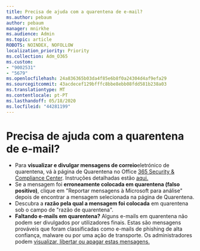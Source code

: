 ```yaml
---
title: Precisa de ajuda com a quarentena de e-mail?
ms.author: pebaum
author: pebaum
manager: mnirkhe
ms.audience: Admin
ms.topic: article
ROBOTS: NOINDEX, NOFOLLOW
localization_priority: Priority
ms.collection: Adm_O365
ms.custom:
- "9002531"
- "5679"
ms.openlocfilehash: 24a836365b03da4f85e6b8f0a24304d4af9efa29
ms.sourcegitcommit: 43acdecef129bfffc8bbe8ebb08fdd581b238a03
ms.translationtype: MT
ms.contentlocale: pt-PT
ms.lasthandoff: 05/18/2020
ms.locfileid: "44281199"
---
```

# <a name="need-help-with-email-quarantine"></a>Precisa de ajuda com a quarentena de e-mail?

- Para **visualizar e divulgar mensagens de correio**eletrónico de quarentena, vá à página de Quarentena no Office [365 Security & Compliance Center](https://protection.office.com/quarantine). Instruções detalhadas estão [aqui.](https://docs.microsoft.com/microsoft-365/security/office-365-security/find-and-release-quarantined-messages-as-a-user?view=o365-worldwide#view-your-quarantined-messages)
- Se a mensagem foi **erroneamente colocada em quarentena (falso positivo)**, clique em "Reportar mensagens à Microsoft para análise" depois de encontrar a mensagem selecionada na página de Quarentena. 
- Descubra a **razão pela qual a mensagem foi colocada** em quarentena sob o campo de "razão de quarentena".
- **Faltando e-mails em quarentena?** Alguns e-mails em quarentena não podem ser divulgados por utilizadores finais. Estas são mensagens prováveis que foram classificadas como e-mails de phishing de alta confiança, malware ou por uma ação de transporte. Os administradores podem [visualizar, libertar ou apagar estas mensagens.](https://docs.microsoft.com/microsoft-365/security/office-365-security/manage-quarantined-messages-and-files?view=o365-worldwide) 
